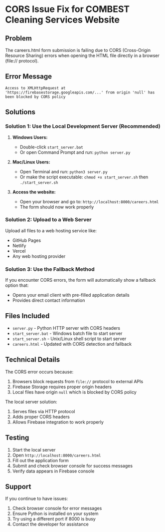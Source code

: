 # CORS Issue Fix for COMBEST Cleaning Services Website

## Problem
The careers.html form submission is failing due to CORS (Cross-Origin Resource Sharing) errors when opening the HTML file directly in a browser (file:// protocol).

## Error Message
```
Access to XMLHttpRequest at 'https://firebasestorage.googleapis.com/...' from origin 'null' has been blocked by CORS policy
```

## Solutions

### Solution 1: Use the Local Development Server (Recommended)

1. **Windows Users:**
   - Double-click `start_server.bat`
   - Or open Command Prompt and run: `python server.py`

2. **Mac/Linux Users:**
   - Open Terminal and run: `python3 server.py`
   - Or make the script executable: `chmod +x start_server.sh` then `./start_server.sh`

3. **Access the website:**
   - Open your browser and go to: `http://localhost:8000/careers.html`
   - The form should now work properly

### Solution 2: Upload to a Web Server

Upload all files to a web hosting service like:
- GitHub Pages
- Netlify
- Vercel
- Any web hosting provider

### Solution 3: Use the Fallback Method

If you encounter CORS errors, the form will automatically show a fallback option that:
- Opens your email client with pre-filled application details
- Provides direct contact information

## Files Included

- `server.py` - Python HTTP server with CORS headers
- `start_server.bat` - Windows batch file to start server
- `start_server.sh` - Unix/Linux shell script to start server
- `careers.html` - Updated with CORS detection and fallback

## Technical Details

The CORS error occurs because:
1. Browsers block requests from `file://` protocol to external APIs
2. Firebase Storage requires proper origin headers
3. Local files have origin `null` which is blocked by CORS policy

The local server solution:
1. Serves files via HTTP protocol
2. Adds proper CORS headers
3. Allows Firebase integration to work properly

## Testing

1. Start the local server
2. Open `http://localhost:8000/careers.html`
3. Fill out the application form
4. Submit and check browser console for success messages
5. Verify data appears in Firebase console

## Support

If you continue to have issues:
1. Check browser console for error messages
2. Ensure Python is installed on your system
3. Try using a different port if 8000 is busy
4. Contact the developer for assistance



